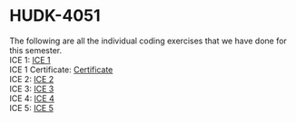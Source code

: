 # HUDK-4051
The following are all the individual coding exercises that we have done for this semester.  
ICE 1: [ICE 1](https://github.com/WuRebecca/HUDK-4051/blob/main/22%20Spring%20ICE%201.ipynb)  
ICE 1 Certificate: [Certificate](https://github.com/WuRebecca/HUDK-4051/blob/main/ICE%201%20Certificate.pdf)  
ICE 2: [ICE 2](https://github.com/WuRebecca/HUDK-4051/blob/main/22%20Spring%20ICE%202.ipynb)  
ICE 3: [ICE 3](https://github.com/WuRebecca/HUDK-4051/blob/main/22%20Spring%20ICE%203.ipynb)  
ICE 4: [ICE 4](https://github.com/WuRebecca/HUDK-4051/blob/main/22%20Spring%20ICE%204.ipynb)  
ICE 5: [ICE 5](https://github.com/WuRebecca/HUDK-4051/blob/main/22%20Spring%20ICE%205.ipynb)  
